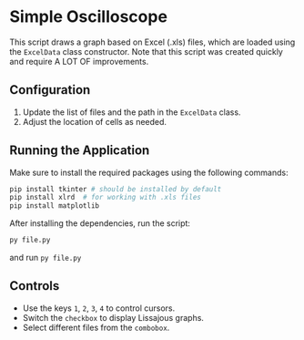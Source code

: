 # Simple Oscilloscope

This script draws a graph based on Excel (.xls) files, which are loaded using the `ExcelData` class constructor. Note that this script was created quickly and require A LOT OF improvements.

## Configuration

1. Update the list of files and the path in the `ExcelData` class.
2. Adjust the location of cells as needed.

## Running the Application

Make sure to install the required packages using the following commands:

```bash
pip install tkinter # should be installed by default
pip install xlrd  # for working with .xls files
pip install matplotlib
```
After installing the dependencies, run the script:
```bash
py file.py
```

and run `py file.py`
## Controls
* Use the keys `1`, `2`, `3`, `4` to control cursors. 
* Switch the `checkbox` to display Lissajous graphs. 
* Select different files from the `combobox`.
